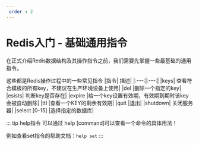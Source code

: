 ```yaml
---
 order : 2
---
```

# Redis入门 - 基础通用指令
在正式介绍Redis数据结构及其操作指令之前，我们需要先掌握一些最基础的通用指令。

这些都是Redis操作过程中的一些常见指令
|指令| 描述|
|:---:|:---:|
|keys| 查看符合模板的所有key，不建议在⽣产环境设备上使⽤|
|del |删除⼀个指定的key|
|esists| 判断key是否存在|
|expire |给⼀个key设置有效期，有效期到期时该key会被⾃动删除|
|ttl |查看⼀个KEY的剩余有效期|
|quit |退出|
|shutdown| 关闭服务器|
|select [0-15] |选择指定的数据库|

::: tip help指令
可以通过 help [command]可以查看⼀个命令的具体⽤法！

例如查看set指令的帮助文档：`help set`
:::